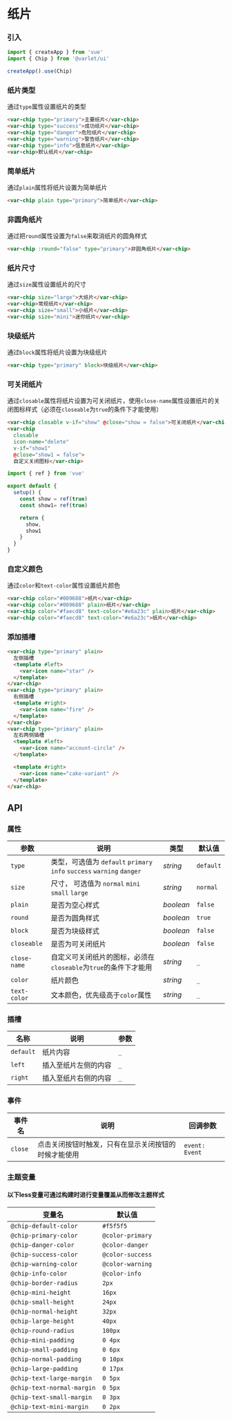 # 纸片

### 引入

```js
import { createApp } from 'vue'
import { Chip } from '@varlet/ui'

createApp().use(Chip)
```

### 纸片类型

通过`type`属性设置纸片的类型

```html
<var-chip type="primary">主要纸片</var-chip>
<var-chip type="success">成功纸片</var-chip>
<var-chip type="danger">危险纸片</var-chip>
<var-chip type="warning">警告纸片</var-chip>
<var-chip type="info">信息纸片</var-chip>
<var-chip>默认纸片</var-chip>
```

### 简单纸片

通过`plain`属性将纸片设置为简单纸片

```html
<var-chip plain type="primary">简单纸片</var-chip>
```

### 非圆角纸片

通过把`round`属性设置为`false`来取消纸片的圆角样式

```html
<var-chip :round="false" type="primary">非圆角纸片</var-chip>
```

### 纸片尺寸

通过`size`属性设置纸片的尺寸

```html
<var-chip size="large">大纸片</var-chip>
<var-chip>常规纸片</var-chip>
<var-chip size="small">小纸片</var-chip>
<var-chip size="mini">迷你纸片</var-chip>
```

### 块级纸片

通过`block`属性将纸片设置为块级纸片

```html
<var-chip type="primary" block>块级纸片</var-chip>
```

### 可关闭纸片

通过`closable`属性将纸片设置为可关闭纸片，使用`close-name`属性设置纸片的关闭图标样式（必须在`closeable`为`true`的条件下才能使用）

```html
<var-chip closable v-if="show" @close="show = false">可关闭纸片</var-chip>
<var-chip
  closable
  icon-name="delete"
  v-if="show1"
  @close="show1 = false">
  自定义关闭图标</var-chip>
```

```js
import { ref } from 'vue'

export default {
  setup() {
    const show = ref(true)
    const show1= ref(true)

    return { 
      show, 
      show1 
    }
  }
}
```

### 自定义颜色

通过`color`和`text-color`属性设置纸片颜色

```html
<var-chip color="#009688">纸片</var-chip>
<var-chip color="#009688" plain>纸片</var-chip>
<var-chip color="#faecd8" text-color="#e6a23c" plain>纸片</var-chip>
<var-chip color="#faecd8" text-color="#e6a23c">纸片</var-chip>
```

### 添加插槽

```html
<var-chip type="primary" plain>
  左侧插槽
  <template #left>
    <var-icon name="star" />
  </template>
</var-chip>
<var-chip type="primary" plain>
  右侧插槽
  <template #right>
    <var-icon name="fire" />
  </template>
</var-chip>
<var-chip type="primary" plain>
  左右两侧插槽
  <template #left>
    <var-icon name="account-circle" />
  </template>

  <template #right>
    <var-icon name="cake-variant" />
  </template>
</var-chip>
```

## API

### 属性

| 参数 | 说明 | 类型 | 默认值 |
| ---- | ---- | ---- | ---- |
| `type` | 类型，可选值为 `default` `primary` `info` `success` `warning` `danger` | _string_ | `default` |
| `size` | 尺寸， 可选值为 `normal` `mini` `small` `large` | _string_ | `normal` |
| `plain` | 是否为空心样式 | _boolean_ | `false` |
| `round` | 是否为圆角样式 | _boolean_ | `true` |
| `block` | 是否为块级样式 | _boolean_ | `false` |
| `closeable` | 是否为可关闭纸片 | _boolean_ | `false` |
| `close-name` | 自定义可关闭纸片的图标，必须在`closeable`为`true`的条件下才能用 | _string_ | `_` |
| `color` | 纸片颜色 | _string_ | `_` |
| `text-color` | 文本颜色，优先级高于`color`属性 | _string_ | `_` |

### 插槽

| 名称 | 说明 | 参数 |
| ---- | ---- | ----|
| `default` | 纸片内容 | `_` |
| `left` | 插入至纸片左侧的内容 | `_` |
| `right` | 插入至纸片右侧的内容 | `_` |

### 事件

| 事件名 | 说明 | 回调参数 |
| ---- | ---- | ---- |
| `close` | 点击关闭按钮时触发，只有在显示关闭按钮的时候才能使用 | `event: Event`  |

### 主题变量

#### 以下less变量可通过构建时进行变量覆盖从而修改主题样式

| 变量名 | 默认值 |
| --- | --- |
| `@chip-default-color` | `#f5f5f5` |
| `@chip-primary-color` | `@color-primary`|
| `@chip-danger-color` |  `@color-danger`|
| `@chip-success-color` | `@color-success`|
| `@chip-warning-color` |  `@color-warning`|
| `@chip-info-color` | `@color-info`|
| `@chip-border-radius` | `2px` |
| `@chip-mini-height` | `16px` |
| `@chip-small-height` | `24px` |
| `@chip-normal-height` | `32px` |
| `@chip-large-height` | `40px` |
| `@chip-round-radius` | `100px` |
| `@chip-mini-padding` | `0 4px` |
| `@chip-small-padding` | `0 6px` |
| `@chip-normal-padding` | `0 10px` |
| `@chip-large-padding` | `0 17px` |
| `@chip-text-large-margin` | `0 5px` |
| `@chip-text-normal-margin` | `0 5px` |
| `@chip-text-small-margin` | `0 3px` |
| `@chip-text-mini-margin` | `0 2px` |




